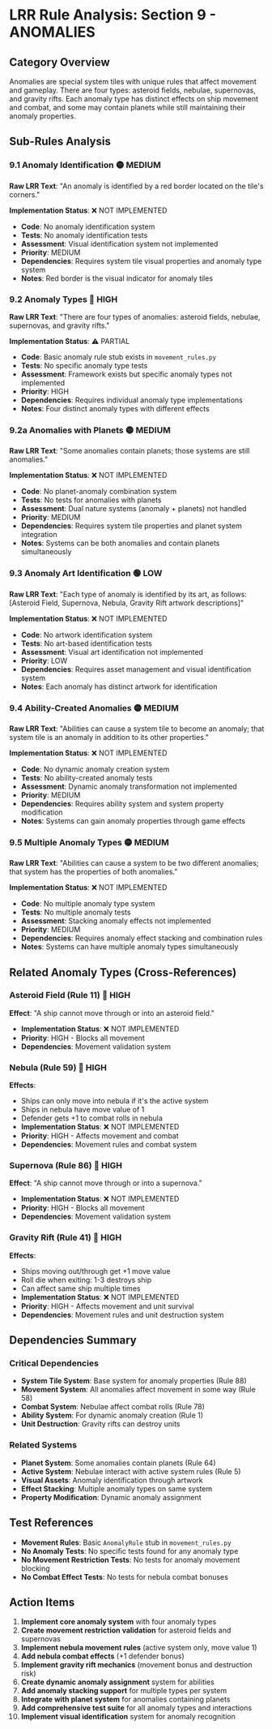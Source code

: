 # LRR Rule Analysis: Section 9 - ANOMALIES

## Category Overview
Anomalies are special system tiles with unique rules that affect movement and gameplay. There are four types: asteroid fields, nebulae, supernovas, and gravity rifts. Each anomaly type has distinct effects on ship movement and combat, and some may contain planets while still maintaining their anomaly properties.

## Sub-Rules Analysis

### 9.1 Anomaly Identification 🟡 MEDIUM
**Raw LRR Text**: "An anomaly is identified by a red border located on the tile's corners."

**Implementation Status**: ❌ NOT IMPLEMENTED
- **Code**: No anomaly identification system
- **Tests**: No anomaly identification tests
- **Assessment**: Visual identification system not implemented
- **Priority**: MEDIUM
- **Dependencies**: Requires system tile visual properties and anomaly type system
- **Notes**: Red border is the visual indicator for anomaly tiles

### 9.2 Anomaly Types 🔴 HIGH
**Raw LRR Text**: "There are four types of anomalies: asteroid fields, nebulae, supernovas, and gravity rifts."

**Implementation Status**: ⚠️ PARTIAL
- **Code**: Basic anomaly rule stub exists in `movement_rules.py`
- **Tests**: No specific anomaly type tests
- **Assessment**: Framework exists but specific anomaly types not implemented
- **Priority**: HIGH
- **Dependencies**: Requires individual anomaly type implementations
- **Notes**: Four distinct anomaly types with different effects

### 9.2a Anomalies with Planets 🟡 MEDIUM
**Raw LRR Text**: "Some anomalies contain planets; those systems are still anomalies."

**Implementation Status**: ❌ NOT IMPLEMENTED
- **Code**: No planet-anomaly combination system
- **Tests**: No tests for anomalies with planets
- **Assessment**: Dual nature systems (anomaly + planets) not handled
- **Priority**: MEDIUM
- **Dependencies**: Requires system tile properties and planet system integration
- **Notes**: Systems can be both anomalies and contain planets simultaneously

### 9.3 Anomaly Art Identification 🟢 LOW
**Raw LRR Text**: "Each type of anomaly is identified by its art, as follows: [Asteroid Field, Supernova, Nebula, Gravity Rift artwork descriptions]"

**Implementation Status**: ❌ NOT IMPLEMENTED
- **Code**: No artwork identification system
- **Tests**: No art-based identification tests
- **Assessment**: Visual art identification not implemented
- **Priority**: LOW
- **Dependencies**: Requires asset management and visual identification system
- **Notes**: Each anomaly has distinct artwork for identification

### 9.4 Ability-Created Anomalies 🟡 MEDIUM
**Raw LRR Text**: "Abilities can cause a system tile to become an anomaly; that system tile is an anomaly in addition to its other properties."

**Implementation Status**: ❌ NOT IMPLEMENTED
- **Code**: No dynamic anomaly creation system
- **Tests**: No ability-created anomaly tests
- **Assessment**: Dynamic anomaly transformation not implemented
- **Priority**: MEDIUM
- **Dependencies**: Requires ability system and system property modification
- **Notes**: Systems can gain anomaly properties through game effects

### 9.5 Multiple Anomaly Types 🟡 MEDIUM
**Raw LRR Text**: "Abilities can cause a system to be two different anomalies; that system has the properties of both anomalies."

**Implementation Status**: ❌ NOT IMPLEMENTED
- **Code**: No multiple anomaly type system
- **Tests**: No multiple anomaly tests
- **Assessment**: Stacking anomaly effects not implemented
- **Priority**: MEDIUM
- **Dependencies**: Requires anomaly effect stacking and combination rules
- **Notes**: Systems can have multiple anomaly types simultaneously

## Related Anomaly Types (Cross-References)

### Asteroid Field (Rule 11) 🔴 HIGH
**Effect**: "A ship cannot move through or into an asteroid field."
- **Implementation Status**: ❌ NOT IMPLEMENTED
- **Priority**: HIGH - Blocks all movement
- **Dependencies**: Movement validation system

### Nebula (Rule 59) 🔴 HIGH
**Effects**:
- Ships can only move into nebula if it's the active system
- Ships in nebula have move value of 1
- Defender gets +1 to combat rolls in nebula
- **Implementation Status**: ❌ NOT IMPLEMENTED
- **Priority**: HIGH - Affects movement and combat
- **Dependencies**: Movement rules and combat system

### Supernova (Rule 86) 🔴 HIGH
**Effect**: "A ship cannot move through or into a supernova."
- **Implementation Status**: ❌ NOT IMPLEMENTED
- **Priority**: HIGH - Blocks all movement
- **Dependencies**: Movement validation system

### Gravity Rift (Rule 41) 🔴 HIGH
**Effects**:
- Ships moving out/through get +1 move value
- Roll die when exiting: 1-3 destroys ship
- Can affect same ship multiple times
- **Implementation Status**: ❌ NOT IMPLEMENTED
- **Priority**: HIGH - Affects movement and unit survival
- **Dependencies**: Movement rules and unit destruction system

## Dependencies Summary

### Critical Dependencies
- **System Tile System**: Base system for anomaly properties (Rule 88)
- **Movement System**: All anomalies affect movement in some way (Rule 58)
- **Combat System**: Nebulae affect combat rolls (Rule 78)
- **Ability System**: For dynamic anomaly creation (Rule 1)
- **Unit Destruction**: Gravity rifts can destroy units

### Related Systems
- **Planet System**: Some anomalies contain planets (Rule 64)
- **Active System**: Nebulae interact with active system rules (Rule 5)
- **Visual Assets**: Anomaly identification through artwork
- **Effect Stacking**: Multiple anomaly types on same system
- **Property Modification**: Dynamic anomaly assignment

## Test References
- **Movement Rules**: Basic `AnomalyRule` stub in `movement_rules.py`
- **No Anomaly Tests**: No specific tests found for any anomaly type
- **No Movement Restriction Tests**: No tests for anomaly movement blocking
- **No Combat Effect Tests**: No tests for nebula combat bonuses

## Action Items
1. **Implement core anomaly system** with four anomaly types
2. **Create movement restriction validation** for asteroid fields and supernovas
3. **Implement nebula movement rules** (active system only, move value 1)
4. **Add nebula combat effects** (+1 defender bonus)
5. **Implement gravity rift mechanics** (movement bonus and destruction risk)
6. **Create dynamic anomaly assignment** system for abilities
7. **Add anomaly stacking support** for multiple types per system
8. **Integrate with planet system** for anomalies containing planets
9. **Add comprehensive test suite** for all anomaly types and interactions
10. **Implement visual identification** system for anomaly recognition
